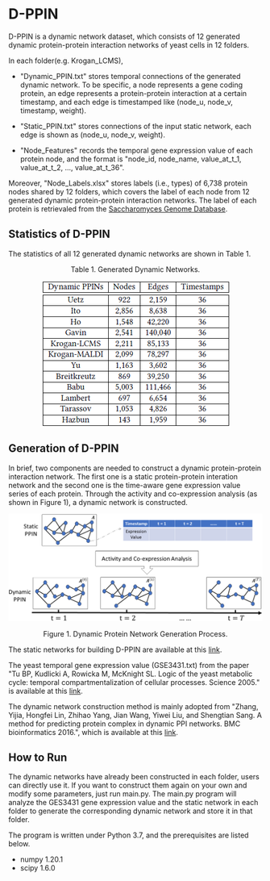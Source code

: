 # D-PPIN
D-PPIN is a dynamic network dataset, which consists of 12 generated dynamic protein-protein interaction networks of yeast cells in 12 folders.

In each folder(e.g. Krogan_LCMS),

- "Dynamic_PPIN.txt" stores temporal connections of the generated dynamic network. To be specific, a node represents a gene coding protein, an edge represents a protein-protein interaction at a certain timestamp, and each edge is timestamped like (node_u, node_v, timestamp, weight).

- "Static_PPIN.txt" stores connections of the input static network, each edge is shown as (node_u, node_v, weight).

- "Node_Features" records the temporal gene expression value of each protein node, and the format is "node_id, node_name, value_at_t_1, value_at_t_2, ..., value_at_t_36".

Moreover, "Node_Labels.xlsx" stores labels (i.e., types) of 6,738 protein nodes shared by 12 folders, which covers the label of each node from 12 generated dynamic protein-protein interaction networks. The label of each protein is retrievaled from the [Saccharomyces Genome Database](https://www.yeastgenome.org/).


## Statistics of D-PPIN
The statistics of all 12 generated dynamic networks are shown in Table 1. 

<p align="center"> Table 1. Generated Dynamic Networks. </p>
<p align="center"> <img align="center" src="/data_stats.png" width="377" height="291"> </p>


## Generation of D-PPIN
In brief, two components are needed to construct a dynamic protein-protein interaction network. The first one is a static protein-protein interation network and the second one is the time-aware gene expression value series of each protein. Through the activity and co-expression analysis (as shown in Figure 1), a dynamic network is constructed.

![pic](/generation_process.png)
<p align="center"> Figure 1. Dynamic Protein Network Generation Process. </p>

The static networks for building D-PPIN are available at this [link](https://www.inetbio.org/yeastnet/downloadnetwork.php).

The yeast temporal gene expression value (GSE3431.txt) from the paper "Tu BP, Kudlicki A, Rowicka M, McKnight SL. Logic of the yeast metabolic cycle: temporal compartmentalization of cellular processes. Science 2005." is available at this [link](https://www.ncbi.nlm.nih.gov/geo/download/?acc=GSE3431).

The dynamic network construction method is mainly adopted from "Zhang, Yijia, Hongfei Lin, Zhihao Yang, Jian Wang, Yiwei Liu, and Shengtian Sang. A method for predicting protein complex in dynamic PPI networks. BMC bioinformatics 2016.", which is available at this [link](https://bmcbioinformatics.biomedcentral.com/articles/10.1186/s12859-016-1101-y).

## How to Run
The dynamic networks have already been constructed in each folder, users can directly use it. If you want to construct them again on your own and modify some parameters, just run main.py. The main.py program will analyze the GES3431 gene expression value and the static network in each folder to generate the corresponding dynamic network and store it in that folder.

The program is written under Python 3.7, and the prerequisites are listed below.
- numpy 1.20.1
- scipy 1.6.0

